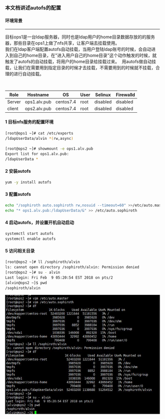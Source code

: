 ### 本文档讲述autofs的配置

#### 环境背景
---
目标ops1是一台ldap服务器，同时也是ldap用户的home目录数据存放的的服务器，那些目录在ops1上做了nfs共享，让客户端去挂载使用。</br>
我们在ldap客户端配置autofs自动挂载，当用户登陆ldap账号的时候，会自动进入到自己的home目录，在"进入用户自己的home目录"这个动作触发的时候，就触发了autofs的自动挂载，将用户的home目录给挂载过来。  用autofs做自动挂载，让我们在需要用到指定目录的时候才去挂载，不需要用到的时候就不挂载，合理的进行自动挂载。

<html>
<table>
    <thead>
        <th>Role</th>
        <th>Hostname</th>
        <th>OS</th>
        <th>User</th>
        <th>Selinux</th>
        <th>Firewalld</th>
    </thead>
    <tr>
        <td>Server</td>
        <td>ops1.alv.pub</td>
        <td>centos7.4</td>
        <td>root</td>
        <td>disabled</td>
        <td>disabled</td>
    </tr>
    <tr>
        <td>client</td>
        <td>ops2.alv.pub</td>
        <td>centos7.4</td>
         <td>root</td>
        <td>disabled</td>
        <td>disabled</td>
    </tr>
</table>
 </html>

#### 1 目标nfs服务的配置环境

 ```bash
 [root@ops1 ~]# cat /etc/exports
/ldapUserData/alvin *(rw,async)

[root@ops2 ~]# showmount -e ops1.alv.pub
Export list for ops1.alv.pub:
/ldapUserData *

```

#### 2 安装autofs
```bash
yum -y install autofs 
```
#### 3 配置autofs
```bash
echo "/sophiroth auto.sophiroth rw,nosuid --timeout=60" >>/etc/auto.master 
echo "* ops1.alv.pub:/ldapUserData/&" >> /etc/auto.sophiroth
```

#### 4 启动autofs，并设置开机自动启动
```bash
systemctl start autofs
systemctl enable autofs
```

#### 5 访问相关目录
```bash
[root@ops2 ~]# ll /sophiroth/alvin
ls: cannot open directory /sophiroth/alvin: Permission denied
[root@ops2 ~]# su - alvin
Last login: Fri Feb  9 05:20:54 EST 2018 on pts/2
[alvin@ops2 ~]$ pwd
/sophiroth/alvin
```
<img src=https://github.com/AlvinWanCN/TechnologyCenter/raw/master/linux/docs/autofs/img/autofs.jpg>

